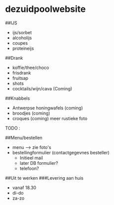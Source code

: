 # dezuidpoolwebsite

##IJS
- ijs/sorbet
- alcoholijs
- coupes
- proteineijs

##Drank
- koffie/thee/choco
- frisdrank
- fruitsap
- shots
- cocktails/wijn/cava (Coming)

##Knabbels
- Antwerpse honingwafels (coming)
- broodjes (coming)
- croques (coming) meer rustieke foto

TODO :

##Menu/bestellen
- menu --> zie foto's
- bestellingformulier (contactgegevnes besteller)
	- Initieel mail
	- later DB formulier?
	- telefoon?

##Uit te werken 
###Levering aan huis
- vanaf 18.30
- di-do
- za-zo

